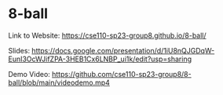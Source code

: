 # 8-ball

Link to Website: https://cse110-sp23-group8.github.io/8-ball/

Slides: https://docs.google.com/presentation/d/1iU8nQJGDqW-EunI3OcWJifZPA-3HEB1Cx6LNBP_ui1k/edit?usp=sharing

Demo Video: https://github.com/cse110-sp23-group8/8-ball/blob/main/videodemo.mp4
